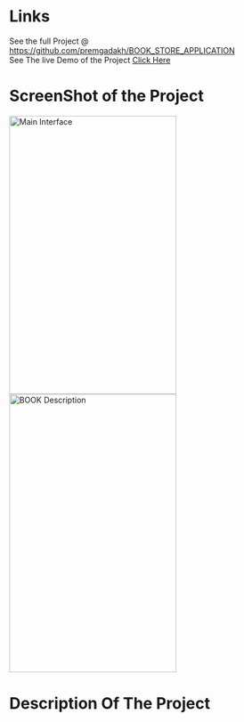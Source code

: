 <h1>Links </h1>
See the full Project @ <a href="https://github.com/premgadakh/BOOK_STORE_APPLICATION">https://github.com/premgadakh/BOOK_STORE_APPLICATION</a>
<br>
See The live Demo of the Project <a href="https://appetize.io/app/e4cgaxwwlvxnvbmnfremxp3thu?device=pixel4&osVersion=11.0&scale=75">Click Here</a>
<h1>ScreenShot of the Project </h1>
<img src="https://user-images.githubusercontent.com/109285498/224269225-111e980a-71bf-492c-98f6-99de1cd009a5.png" alt="Main Interface "width="300" height="500">
<img src="https://user-images.githubusercontent.com/109285498/224269210-9e96c948-000c-4e8a-999b-a6d0cafbdebd.png" alt="BOOK Description"width="300" height="500">
<h1>Description Of The Project</h1>

